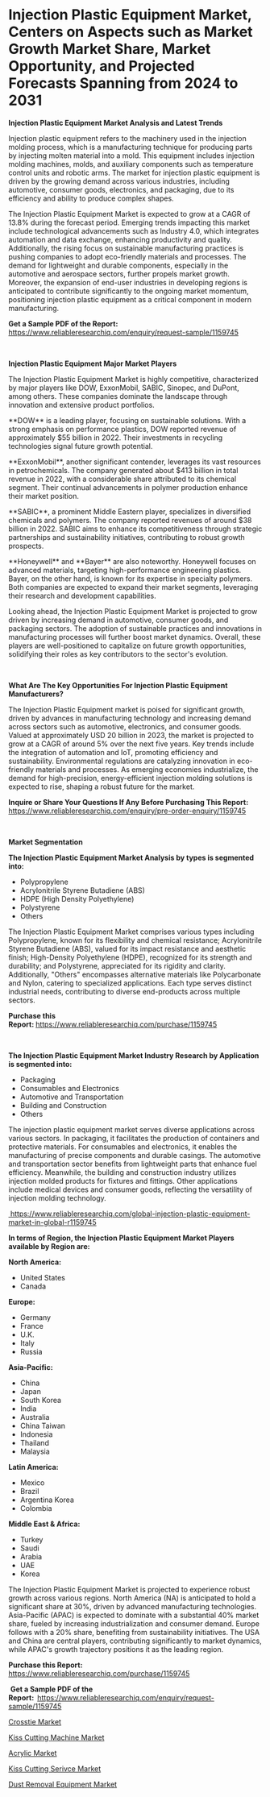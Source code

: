 <p><h1>Injection Plastic Equipment Market, Centers on Aspects such as Market Growth Market Share, Market Opportunity, and Projected Forecasts Spanning from 2024 to 2031</h1></p><p><strong>Injection Plastic Equipment Market Analysis and Latest Trends</strong></p>
<p><p>Injection plastic equipment refers to the machinery used in the injection molding process, which is a manufacturing technique for producing parts by injecting molten material into a mold. This equipment includes injection molding machines, molds, and auxiliary components such as temperature control units and robotic arms. The market for injection plastic equipment is driven by the growing demand across various industries, including automotive, consumer goods, electronics, and packaging, due to its efficiency and ability to produce complex shapes.</p><p>The Injection Plastic Equipment Market is expected to grow at a CAGR of 13.8% during the forecast period. Emerging trends impacting this market include technological advancements such as Industry 4.0, which integrates automation and data exchange, enhancing productivity and quality. Additionally, the rising focus on sustainable manufacturing practices is pushing companies to adopt eco-friendly materials and processes. The demand for lightweight and durable components, especially in the automotive and aerospace sectors, further propels market growth. Moreover, the expansion of end-user industries in developing regions is anticipated to contribute significantly to the ongoing market momentum, positioning injection plastic equipment as a critical component in modern manufacturing.</p></p>
<p><strong>Get a Sample PDF of the Report:&nbsp;</strong> <a href="https://www.reliableresearchiq.com/enquiry/request-sample/1159745?utm_campaign=104&utm_medium=2&utm_source=Github&utm_content=ia&utm_term=05122024&utm_id=injection-plastic-equipment">https://www.reliableresearchiq.com/enquiry/request-sample/1159745</a></p>
<p>&nbsp;</p>
<p><strong>Injection Plastic Equipment Major Market Players</strong></p>
<p><p>The Injection Plastic Equipment Market is highly competitive, characterized by major players like DOW, ExxonMobil, SABIC, Sinopec, and DuPont, among others. These companies dominate the landscape through innovation and extensive product portfolios.</p><p>**DOW** is a leading player, focusing on sustainable solutions. With a strong emphasis on performance plastics, DOW reported revenue of approximately $55 billion in 2022. Their investments in recycling technologies signal future growth potential.</p><p>**ExxonMobil**, another significant contender, leverages its vast resources in petrochemicals. The company generated about $413 billion in total revenue in 2022, with a considerable share attributed to its chemical segment. Their continual advancements in polymer production enhance their market position.</p><p>**SABIC**, a prominent Middle Eastern player, specializes in diversified chemicals and polymers. The company reported revenues of around $38 billion in 2022. SABIC aims to enhance its competitiveness through strategic partnerships and sustainability initiatives, contributing to robust growth prospects.</p><p>**Honeywell** and **Bayer** are also noteworthy. Honeywell focuses on advanced materials, targeting high-performance engineering plastics. Bayer, on the other hand, is known for its expertise in specialty polymers. Both companies are expected to expand their market segments, leveraging their research and development capabilities.</p><p>Looking ahead, the Injection Plastic Equipment Market is projected to grow driven by increasing demand in automotive, consumer goods, and packaging sectors. The adoption of sustainable practices and innovations in manufacturing processes will further boost market dynamics. Overall, these players are well-positioned to capitalize on future growth opportunities, solidifying their roles as key contributors to the sector's evolution.</p></p>
<p>&nbsp;</p>
<p><strong>What Are The Key Opportunities For Injection Plastic Equipment Manufacturers?</strong></p>
<p><p>The Injection Plastic Equipment market is poised for significant growth, driven by advances in manufacturing technology and increasing demand across sectors such as automotive, electronics, and consumer goods. Valued at approximately USD 20 billion in 2023, the market is projected to grow at a CAGR of around 5% over the next five years. Key trends include the integration of automation and IoT, promoting efficiency and sustainability. Environmental regulations are catalyzing innovation in eco-friendly materials and processes. As emerging economies industrialize, the demand for high-precision, energy-efficient injection molding solutions is expected to rise, shaping a robust future for the market.</p></p>
<p><strong>Inquire or Share Your Questions If Any Before Purchasing This Report:</strong> <a href="https://www.reliableresearchiq.com/enquiry/pre-order-enquiry/1159745?utm_campaign=104&utm_medium=2&utm_source=Github&utm_content=ia&utm_term=05122024&utm_id=injection-plastic-equipment">https://www.reliableresearchiq.com/enquiry/pre-order-enquiry/1159745</a></p>
<p>&nbsp;</p>
<p><strong>Market Segmentation</strong></p>
<p><strong>The Injection Plastic Equipment Market Analysis by types is segmented into:</strong></p>
<p><ul><li>Polypropylene</li><li>Acrylonitrile Styrene Butadiene (ABS)</li><li>HDPE (High Density Polyethylene)</li><li>Polystyrene</li><li>Others</li></ul></p>
<p><p>The Injection Plastic Equipment Market comprises various types including Polypropylene, known for its flexibility and chemical resistance; Acrylonitrile Styrene Butadiene (ABS), valued for its impact resistance and aesthetic finish; High-Density Polyethylene (HDPE), recognized for its strength and durability; and Polystyrene, appreciated for its rigidity and clarity. Additionally, "Others" encompasses alternative materials like Polycarbonate and Nylon, catering to specialized applications. Each type serves distinct industrial needs, contributing to diverse end-products across multiple sectors.</p></p>
<p><strong>Purchase this Report:&nbsp;</strong><a href="https://www.reliableresearchiq.com/purchase/1159745?utm_campaign=104&utm_medium=2&utm_source=Github&utm_content=ia&utm_term=05122024&utm_id=injection-plastic-equipment">https://www.reliableresearchiq.com/purchase/1159745</a></p>
<p>&nbsp;</p>
<p><strong>The Injection Plastic Equipment Market Industry Research by Application is segmented into:</strong></p>
<p><ul><li>Packaging</li><li>Consumables and Electronics</li><li>Automotive and Transportation</li><li>Building and Construction</li><li>Others</li></ul></p>
<p><p>The injection plastic equipment market serves diverse applications across various sectors. In packaging, it facilitates the production of containers and protective materials. For consumables and electronics, it enables the manufacturing of precise components and durable casings. The automotive and transportation sector benefits from lightweight parts that enhance fuel efficiency. Meanwhile, the building and construction industry utilizes injection molded products for fixtures and fittings. Other applications include medical devices and consumer goods, reflecting the versatility of injection molding technology.</p></p>
<p><a href="https://www.reliableresearchiq.com/global-injection-plastic-equipment-market-in-global-r1159745?utm_campaign=104&utm_medium=2&utm_source=Github&utm_content=ia&utm_term=05122024&utm_id=injection-plastic-equipment">&nbsp;https://www.reliableresearchiq.com/global-injection-plastic-equipment-market-in-global-r1159745</a></p>
<p><strong>In terms of Region, the Injection Plastic Equipment Market Players available by Region are:</strong></p>
<p>
    <p> <strong> North America: </strong>
        <ul>
            <li>United States</li>
            <li>Canada</li>
        </ul>
        </p> 
    <p> <strong> Europe: </strong>
        <ul>
            <li>Germany</li>
            <li>France</li>
            <li>U.K.</li>
            <li>Italy</li>
            <li>Russia</li>
        </ul>
        </p> 
    <p> <strong> Asia-Pacific: </strong>
        <ul>
            <li>China</li>
            <li>Japan</li>
            <li>South Korea</li>
            <li>India</li>
            <li>Australia</li>
            <li>China Taiwan</li>
            <li>Indonesia</li>
            <li>Thailand</li>
            <li>Malaysia</li>
        </ul>
        </p> 
    <p> <strong> Latin America: </strong>
        <ul>
            <li>Mexico</li>
            <li>Brazil</li>
            <li>Argentina Korea</li>
            <li>Colombia</li>
        </ul>
        </p> 
    <p> <strong> Middle East & Africa: </strong>
        <ul>
            <li>Turkey</li>
            <li>Saudi</li>
            <li>Arabia</li>
            <li>UAE</li>
            <li>Korea</li>
        </ul>
    </p>
    </p>
<p><p>The Injection Plastic Equipment Market is projected to experience robust growth across various regions. North America (NA) is anticipated to hold a significant share at 30%, driven by advanced manufacturing technologies. Asia-Pacific (APAC) is expected to dominate with a substantial 40% market share, fueled by increasing industrialization and consumer demand. Europe follows with a 20% share, benefiting from sustainability initiatives. The USA and China are central players, contributing significantly to market dynamics, while APAC's growth trajectory positions it as the leading region.</p></p>
<p><strong>Purchase this Report: </strong><a href="https://www.reliableresearchiq.com/purchase/1159745?utm_campaign=104&utm_medium=2&utm_source=Github&utm_content=ia&utm_term=05122024&utm_id=injection-plastic-equipment">https://www.reliableresearchiq.com/purchase/1159745</a></p>
<p>&nbsp;<strong>Get a Sample PDF of the Report:&nbsp;&nbsp;</strong><a href="https://www.reliableresearchiq.com/enquiry/request-sample/1159745?utm_campaign=104&utm_medium=2&utm_source=Github&utm_content=ia&utm_term=05122024&utm_id=injection-plastic-equipment">https://www.reliableresearchiq.com/enquiry/request-sample/1159745</a></p>
<p><strong></strong></p>
<p><p><a href="https://www.linkedin.com/pulse/detailed-analysis-size-dynamics-expected-development-crosstie-dlc3e?utm_campaign=104&utm_medium=2&utm_source=Github&utm_content=ia&utm_term=05122024&utm_id=injection-plastic-equipment">Crosstie Market</a></p><p><a href="https://issuu.com/reportprime-2/docs/kiss-cutting-machine-market-size-2030.pptx?utm_campaign=104&utm_medium=2&utm_source=Github&utm_content=ia&utm_term=05122024&utm_id=injection-plastic-equipment">Kiss Cutting Machine Market</a></p><p><a href="https://www.linkedin.com/pulse/how-acrylic-market-expanding-forecasted-71-cagr-influencers-fz7ne?utm_campaign=104&utm_medium=2&utm_source=Github&utm_content=ia&utm_term=05122024&utm_id=injection-plastic-equipment">Acrylic Market</a></p><p><a href="https://issuu.com/reportprime-2/docs/kiss-cutting-serivce-market-size-2030.pptx?utm_campaign=104&utm_medium=2&utm_source=Github&utm_content=ia&utm_term=05122024&utm_id=injection-plastic-equipment">Kiss Cutting Serivce Market</a></p><p><a href="https://www.linkedin.com/pulse/dust-removal-equipment-market-overview-expected-growth-59-cagr-li9ke?utm_campaign=104&utm_medium=2&utm_source=Github&utm_content=ia&utm_term=05122024&utm_id=injection-plastic-equipment">Dust Removal Equipment Market</a></p></p>